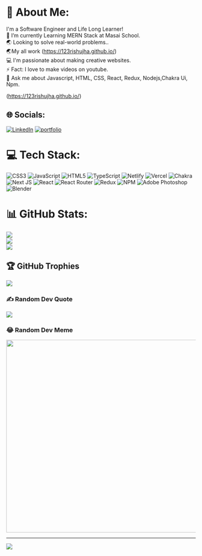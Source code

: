 # 💫 About Me:
I'm a Software Engineer and Life Long Learner!<br>🌱 I’m currently Learning MERN Stack at Masai School.<br>🌏 Looking to solve real-world problems..<br>🌏My all work (https://123rishujha.github.io/)  <br>💻 I'm passionate about making creative websites.<br>⚡ Fact: I love to make videos on youtube.<br>💬 Ask me about Javascript, HTML, CSS, React, Redux, Nodejs,Chakra 
Ui, Npm.

(https://123rishujha.github.io/)

## 🌐 Socials:
[![LinkedIn](https://img.shields.io/badge/LinkedIn-%230077B5.svg?logo=linkedin&logoColor=white)](https://linkedin.com/in/rishu-jha)
[![portfolio](https://img.shields.io/badge/my_portfolio-000?style=for-the-badge&logo=ko-fi&logoColor=white)](https://123rishujha.github.io/)

# 💻 Tech Stack:
![CSS3](https://img.shields.io/badge/css3-%231572B6.svg?style=for-the-badge&logo=css3&logoColor=white) ![JavaScript](https://img.shields.io/badge/javascript-%23323330.svg?style=for-the-badge&logo=javascript&logoColor=%23F7DF1E) ![HTML5](https://img.shields.io/badge/html5-%23E34F26.svg?style=for-the-badge&logo=html5&logoColor=white) ![TypeScript](https://img.shields.io/badge/typescript-%23007ACC.svg?style=for-the-badge&logo=typescript&logoColor=white) ![Netlify](https://img.shields.io/badge/netlify-%23000000.svg?style=for-the-badge&logo=netlify&logoColor=#00C7B7) ![Vercel](https://img.shields.io/badge/vercel-%23000000.svg?style=for-the-badge&logo=vercel&logoColor=white) ![Chakra](https://img.shields.io/badge/chakra-%234ED1C5.svg?style=for-the-badge&logo=chakraui&logoColor=white) ![Next JS](https://img.shields.io/badge/Next-black?style=for-the-badge&logo=next.js&logoColor=white) ![React](https://img.shields.io/badge/react-%2320232a.svg?style=for-the-badge&logo=react&logoColor=%2361DAFB) ![React Router](https://img.shields.io/badge/React_Router-CA4245?style=for-the-badge&logo=react-router&logoColor=white) ![Redux](https://img.shields.io/badge/redux-%23593d88.svg?style=for-the-badge&logo=redux&logoColor=white) ![NPM](https://img.shields.io/badge/NPM-%23000000.svg?style=for-the-badge&logo=npm&logoColor=white) ![Adobe Photoshop](https://img.shields.io/badge/adobephotoshop-%2331A8FF.svg?style=for-the-badge&logo=adobephotoshop&logoColor=white) ![Blender](https://img.shields.io/badge/blender-%23F5792A.svg?style=for-the-badge&logo=blender&logoColor=white)
# 📊 GitHub Stats:
![](https://github-readme-stats.vercel.app/api?username=123rishujha&theme=tokyonight&hide_border=false&include_all_commits=true&count_private=true)<br/>
![](https://github-readme-streak-stats.herokuapp.com/?user=123rishujha&theme=tokyonight&hide_border=false)<br/>
![](https://github-readme-stats.vercel.app/api/top-langs/?username=123rishujha&theme=tokyonight&hide_border=false&include_all_commits=true&count_private=true&layout=compact)

## 🏆 GitHub Trophies
![](https://github-profile-trophy.vercel.app/?username=123rishujha&theme=radical&no-frame=false&no-bg=false&margin-w=4)

### ✍️ Random Dev Quote
![](https://quotes-github-readme.vercel.app/api?type=horizontal&theme=radical)

### 😂 Random Dev Meme
<img src="https://random-memer.herokuapp.com/" width="512px"/>

---
[![](https://visitcount.itsvg.in/api?id=123rishujha&icon=0&color=0)](https://visitcount.itsvg.in)

<!-- Proudly created with GPRM ( https://gprm.itsvg.in ) -->
